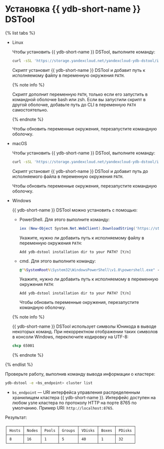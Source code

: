 # Установка {{ ydb-short-name }} DSTool

<!-- markdownlint-disable blanks-around-fences -->

{% list tabs %}

- Linux

  Чтобы установить {{ ydb-short-name }} DSTool, выполните команду:

  ```bash
  curl -sSL 'https://storage.yandexcloud.net/yandexcloud-ydb-dstool/install.sh' | bash
  ```

  Скрипт установит {{ ydb-short-name }} DSTool и добавит путь к исполняемому файлу в переменную окружения `PATH`.

  {% note info %}

  Скрипт дополнит переменную `PATH`, только если его запустить в командной оболочке bash или zsh. Если вы запустили скрипт в другой оболочке, добавьте путь до CLI в переменную `PATH` самостоятельно.

  {% endnote %}

  Чтобы обновить переменные окружения, перезапустите командную оболочку.

- macOS

  Чтобы установить {{ ydb-short-name }} DSTool, выполните команду:

  ```bash
  curl -sSL 'https://storage.yandexcloud.net/yandexcloud-ydb-dstool/install.sh' | bash
  ```

  Скрипт установит {{ ydb-short-name }} DSTool и добавит путь до исполняемого файла в переменную окружения `PATH`.

  Чтобы обновить переменные окружения, перезапустите командную оболочку.

- Windows

  {{ ydb-short-name }} DSTool можно установить с помощью:

  * PowerShell. Для этого выполните команду:

    ```powershell
    iex (New-Object System.Net.WebClient).DownloadString('https://storage.yandexcloud.net/yandexcloud-ydb-dstool/install.ps1')
    ```

    Укажите, нужно ли добавить путь к исполняемому файлу в переменную окружения `PATH`:

    ```text
    Add ydb-dstool installation dir to your PATH? [Y/n]
    ```

  * cmd. Для этого выполните команду:

    ```cmd
    @"%SystemRoot%\System32\WindowsPowerShell\v1.0\powershell.exe" -Command "iex ((New-Object System.Net.WebClient).DownloadString('https://storage.yandexcloud.net/yandexcloud-ydb-dstool/install.ps1'))"
    ```

    Укажите, нужно ли добавить путь к исполняемому в переменную окружения `PATH`:

    ```text
    Add ydb-dstool installation dir to your PATH? [Y/n]
    ```

    Чтобы обновить переменные окружения, перезапустите командную оболочку.

  {% note info %}

  {{ ydb-short-name }} DSTool использует символы Юникода в выводе некоторых команд. При некорректном отображении таких символов в консоли Windows, переключите кодировку на UTF-8:

  ```cmd
  chcp 65001
  ```

  {% endnote %}

{% endlist %}

Проверьте работу, выполнив команду вывода информации о кластере:

```bash
ydb-dstool -e <bs_endpoint> cluster list
```

* `bs_endpoint` — URI интерфейса управления распределенным хранилищем кластера {{ ydb-short-name }}. Интерфейс доступен на любом узле кластера по протоколу HTTP на порте 8765 по умолчанию. Пример URI: `http://localhost:8765`.

Результат:

```text
┌───────┬───────┬───────┬────────┬────────┬───────┬────────┐
│ Hosts │ Nodes │ Pools │ Groups │ VDisks │ Boxes │ PDisks │
├───────┼───────┼───────┼────────┼────────┼───────┼────────┤
│ 8     │ 16    │ 1     │ 5      │ 40     │ 1     │ 32     │
└───────┴───────┴───────┴────────┴────────┴───────┴────────┘
```
